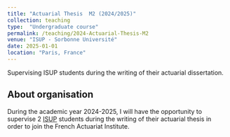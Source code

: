 ```yaml
---
title: "Actuarial Thesis  M2 (2024/2025)"
collection: teaching
type:  "Undergraduate course"
permalink: /teaching/2024-Actuarial-Thesis-M2
venue: "ISUP - Sorbonne Université"
date: 2025-01-01
location: "Paris, France"
---
```


Supervising ISUP students during the writing of their actuarial dissertation.


## About organisation


During the academic year 2024-2025, I will have the opportunity to supervise 2 [ISUP](https://isup.sorbonne-universite.fr/) students during the writing of their actuarial thesis in order to join the French Actuariat Institute.







  
  

